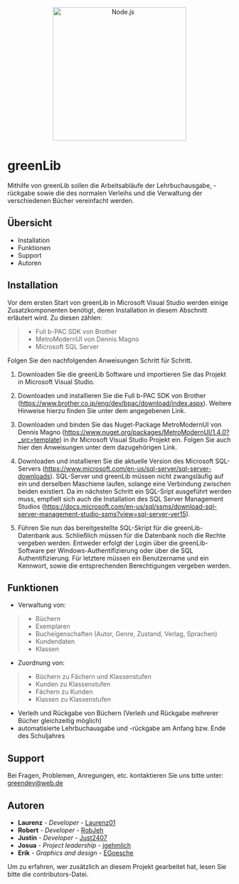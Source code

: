 <!--lint disable no-literal-urls-->
<p align="center">
  <a href="https://nodejs.org/">
    <img
      alt="Node.js"
      src="https://github.com/gehmlichj/greenLib/blob/master/icon.svg"
      width="300"
    />
  </a>
</p>

# greenLib
Mithilfe von greenLib sollen die Arbeitsabläufe der Lehrbuchausgabe, -rückgabe sowie die des normalen Verleihs und die Verwaltung der verschiedenen Bücher vereinfacht werden.

Übersicht
---------------------
 * Installation
 * Funktionen
 * Support
 * Autoren
 
 Installation
------------
Vor dem ersten Start von greenLib in Microsoft Visual Studio werden einige Zusatzkomponenten benötigt, deren Installation in diesem Abschnitt erläutert wird. Zu diesen zählen:
> * Full b-PAC SDK von Brother
> * MetroModernUI von Dennis Magno
> * Microsoft SQL Server

Folgen Sie den nachfolgenden Anweisungen Schritt für Schritt.

1. Downloaden Sie die greenLib Software und importieren Sie das Projekt in Microsoft Visual Studio.

2. Downloaden und installieren Sie die Full b-PAC SDK von Brother (https://www.brother.co.jp/eng/dev/bpac/download/index.aspx). Weitere Hinweise hierzu finden Sie unter dem angegebenen Link.

3. Downloaden und binden Sie das Nuget-Package MetroModernUI von Dennis Magno (https://www.nuget.org/packages/MetroModernUI/1.4.0?_src=template) in ihr Microsoft Visual Studio Projekt ein. Folgen Sie auch hier den Anweisungen unter dem dazugehörigen Link.

4. Downloaden und installieren Sie die aktuelle Version des Microsoft SQL-Servers (https://www.microsoft.com/en-us/sql-server/sql-server-downloads). SQL-Server und greenLib müssen nicht zwangsläufig auf ein und derselben Maschiene laufen, solange eine Verbindung zwischen beiden existiert. Da im nächsten Schritt ein SQL-Sript ausgeführt werden muss, empfielt sich auch die Installation des SQL Server Management Studios (https://docs.microsoft.com/en-us/sql/ssms/download-sql-server-management-studio-ssms?view=sql-server-ver15).

5. Führen Sie nun das bereitgestellte SQL-Skript für die greenLib-Datenbank aus. Schließlich müssen für die Datenbank noch die Rechte vergeben werden. Entweder erfolgt der Login über die greenLib-Software per Windows-Authentifizierung oder über die SQL Authentifizierung. Für letztere müssen ein Benutzername und ein Kennwort, sowie die entsprechenden Berechtigungen vergeben werden.

 Funktionen
------------
* Verwaltung von:
 >* Büchern
 >* Exemplaren
 >* Bucheigenschaften (Autor, Genre, Zustand, Verlag, Sprachen)
 >* Kundendaten
 >* Klassen
* Zuordnung von:
 >* Büchern zu Fächern und Klassenstufen
 >* Kunden zu Klassenstufen
 >* Fächern zu Kunden
 >* Klassen zu Klassenstufen
* Verleih und Rückgabe von Büchern (Verleih und Rückgabe mehrerer Bücher gleichzeitig möglich)
* automatisierte Lehrbuchausgabe und -rückgabe am Anfang bzw. Ende des Schuljahres

 Support
------------
Bei Fragen, Problemen, Anregungen, etc. kontaktieren Sie uns bitte unter: greendev@web.de

 Autoren
------------
* **Laurenz** - *Developer* - [Laurenz01](https://github.com/Laurenz01)
* **Robert** - *Developer* - [RobJeh](https://github.com/RobJeh)
* **Justin** - *Developer* - [Just2407](https://github.com/Just2407)
* **Josua** - *Project leadership* - [jgehmlich](https://github.com/jgehmlich)
* **Erik** - *Graphics and design* - [EGoesche](https://github.com/EGoesche)

Um zu erfahren, wer zusätzlich an diesem Projekt gearbeitet hat, lesen Sie bitte die contributors-Datei.
